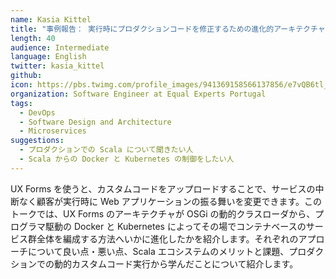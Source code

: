 ```yaml
---
name: Kasia Kittel
title: "事例報告： 実行時にプロダクションコードを修正するための進化的アーキテクチャ"
length: 40
audience: Intermediate
language: English
twitter: kasia_kittel
github:
icon: https://pbs.twimg.com/profile_images/941369158566137856/e7vQB6tl_400x400.jpg
organization: Software Engineer at Equal Experts Portugal
tags:
  - DevOps
  - Software Design and Architecture
  - Microservices
suggestions:
  - プロダクションでの Scala について聞きたい人
  - Scala からの Docker と Kubernetes の制御をしたい人
---
```

UX Forms を使うと、カスタムコードをアップロードすることで、サービスの中断なく顧客が実行時に Web アプリケーションの振る舞いを変更できます。このトークでは、UX Forms のアーキテクチャが OSGi の動的クラスローダから、プログラマ駆動の Docker と Kubernetes によってその場でコンテナベースのサービス群全体を編成する方法へいかに進化したかを紹介します。それぞれのアプローチについて良い点・悪い点、Scala エコシステムのメリットと課題、プロダクションでの動的カスタムコード実行から学んだことについて紹介します。
